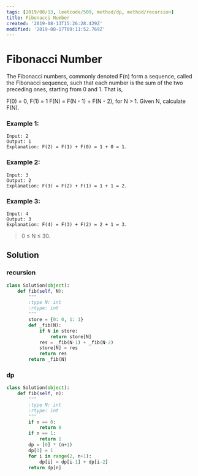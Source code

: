 ```yaml
---
tags: [2019/08/13, leetcode/509, method/dp, method/recursion]
title: Fibonacci Number
created: '2019-08-13T15:26:28.429Z'
modified: '2019-08-17T09:11:52.769Z'
---
```


# Fibonacci Number

The Fibonacci numbers, commonly denoted F(n) form a sequence, called the Fibonacci sequence, such that each number is the sum of the two preceding ones, starting from 0 and 1. That is,

F(0) = 0,   F(1) = 1
F(N) = F(N - 1) + F(N - 2), for N > 1.
Given N, calculate F(N).


### Example 1:

```
Input: 2
Output: 1
Explanation: F(2) = F(1) + F(0) = 1 + 0 = 1.
```

### Example 2:

```
Input: 3
Output: 2
Explanation: F(3) = F(2) + F(1) = 1 + 1 = 2.
```

### Example 3:

```
Input: 4
Output: 3
Explanation: F(4) = F(3) + F(2) = 2 + 1 = 3.
```



> 0 ≤ N ≤ 30.

## Solution

### recursion

```python
class Solution(object):
    def fib(self, N):
        """
        :type N: int
        :rtype: int
        """
        store = {0: 0, 1: 1}
        def _fib(N):
            if N in store:
                return store[N]
            res = _fib(N-1) + _fib(N-2)
            store[N] = res
            return res
        return _fib(N)
```

### dp

```python
class Solution(object):
    def fib(self, n):
        """
        :type N: int
        :rtype: int
        """
        if n == 0:
            return 0
        if n == 1:
            return 1
        dp = [0] * (n+1)
        dp[1] = 1
        for i in range(2, n+1):
            dp[i] = dp[i-1] + dp[i-2]
        return dp[n]

```
